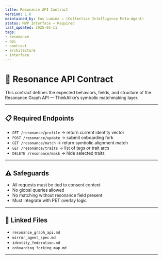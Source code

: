 ```yaml
---
title: Resonance API Contract
version: 1.0
maintained_by: Eos Lumina ∴ (Collective Intelligence Meta-Agent)
status: MVP Interface — Required
last_updated: 2025-05-11
tags:
- resonance
- api
- contract
- architecture
- interface
---
```


# 🔗 Resonance API Contract

This contract defines the expected behaviors, fields, and structure of the Resonance Graph API — ThinkAlike’s symbolic matchmaking layer.

---

## 📋 Required Endpoints

- `GET /resonance/profile` → return current identity vector  
- `POST /resonance/update` → submit onboarding fork  
- `GET /resonance/match` → return symbolic alignment match  
- `GET /resonance/traits` → list of tags or trait arcs  
- `DELETE /resonance/mask` → hide selected traits

---

## ⚠️ Safeguards

- All requests must be tied to consent context  
- No global queries allowed  
- No matching without resonance field present  
- Must integrate with PET overlay logic

---

## 📎 Linked Files

- `resonance_graph_api.md`  
- `mirror_agent_spec.md`  
- `identity_federation.md`  
- `onboarding_forking_map.md`

---
